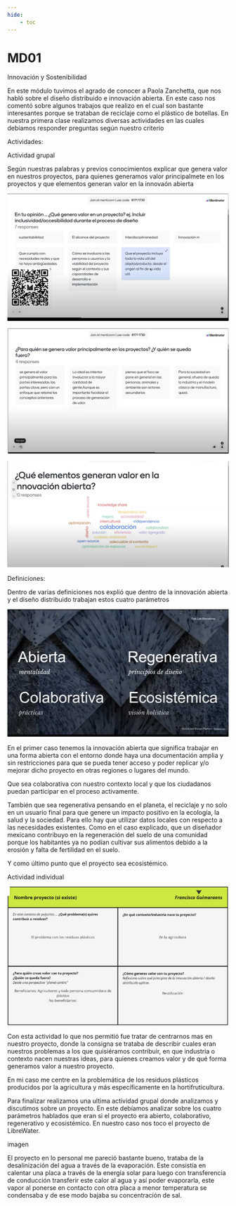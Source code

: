 ```yaml
---
hide:
    - toc
---
```


# MD01

Innovación y Sostenibilidad 

En este módulo tuvimos el agrado de conocer a Paola Zanchetta, que nos habló sobre el diseño distribuido e innovación abierta. En este caso nos comentó sobre algunos trabajos que realizo en el cual son bastante interesantes porque se trataban de reciclaje como el plástico de botellas.
En nuestra primera clase realizamos diversas actividades en las cuales debíamos responder preguntas según nuestro criterio 


Actividades:

 Actividad grupal 

Según nuestras palabras y previos conocimientos explicar que genera valor en nuestros proyectos, para quienes generamos valor principalmete en los proyectos y que elementos generan valor en la innovaón abierta

![](../images/MD01/Captura1.PNG)


![](../images/MD01/Captura2.PNG)

 
![](../images/MD01/Captura3.PNG)


Definiciones:

Dentro de varias definiciones nos explió que dentro de la innovación abierta y el diseño distribuido trabajan estos cuatro parámetros

![](../images/MD01/Captura4.PNG)

En el primer caso tenemos la innovación abierta que significa trabajar en una forma abierta con el entorno donde haya una documentación amplia y sin restricciones para que se pueda tener acceso y poder replicar y/o mejorar dicho proyecto en otras regiones o lugares del mundo.

Que sea colaborativa con nuestro contexto local y que los ciudadanos puedan participar en el proceso activamente.

También que sea regenerativa pensando en el planeta, el reciclaje y no solo en un usuario final para que genere un impacto positivo en la ecología, la salud y la sociedad. Para ello hay que utilizar datos locales con respecto a las necesidades existentes.  Como en el caso explicado, que un diseñador mexicano contribuyo en la regeneración del suelo de una comunidad porque los habitantes ya no podían cultivar sus alimentos debido a la erosión y falta de fertilidad en el suelo. 

Y como último punto que el proyecto sea ecosistémico.


Actividad individual

![](../images/MD01/Captura5.PNG)

Con esta actividad lo que nos permitió fue tratar de centrarnos mas en nuestro proyecto, donde la consigna se trataba de describir cuales eran nuestros problemas a los que quisiéramos contribuir, en que industria o contexto nacen nuestras ideas, para quienes creamos valor y de qué forma generamos valor a nuestro proyecto.

En mi caso me centre en la problemática de los residuos plásticos producidos por la agricultura y más específicamente en la hortifruticultura.


Para finalizar realizamos una ultima actividad grupal donde analizamos y discutimos sobre un proyecto. En este debíamos analizar sobre los cuatro parámetros hablados que eran si el proyecto era abierto, colaborativo, regenerativo y ecosistémico. En nuestro caso nos toco el proyecto de LibreWater.

imagen

El proyecto en lo personal me pareció bastante bueno, trataba de la desalinización del agua a través de la evaporación. Este consistía en calentar una placa a través de la energía solar para luego con transferencia de conducción transferir este calor al agua y así poder evaporarla, este vapor al ponerse en contacto con otra placa a menor temperatura se condensaba y de ese modo bajaba su concentración de sal.


